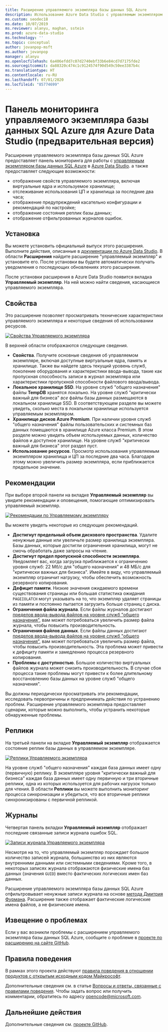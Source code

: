 ```yaml
---
title: Расширение управляемого экземпляра базы данных SQL Azure
description: Использование Azure Data Studio с управляемым экземпляром SQL Azure
ms.custom: seodec18
ms.date: 10/07/2019
ms.reviewer: alanyu, maghan, sstein
ms.prod: azure-data-studio
ms.technology: ''
ms.topic: conceptual
author: jovanpop-msft
ms.author: jovanpop
manager: alanyu
ms.openlocfilehash: 6a406efdd7c07d2740ebf33b6e84cd7d7175fde2
ms.sourcegitcommit: da88320c474c1c9124574f90d549c50ee3387b4c
ms.translationtype: HT
ms.contentlocale: ru-RU
ms.lasthandoff: 07/01/2020
ms.locfileid: "85774699"
---
```

# <a name="azure-sql-database-managed-instance-dashboard-for-azure-data-studio-preview"></a>Панель мониторинга управляемого экземпляра базы данных SQL Azure для Azure Data Studio (предварительная версия)

Расширение управляемого экземпляра базы данных SQL Azure предоставляет панель мониторинга для работы с [управляемым экземпляром базы данных SQL Azure](https://docs.microsoft.com/azure/sql-database/sql-database-managed-instance-index) в [Azure Data Studio](https://github.com/Microsoft/azuredatastudio). а также предоставляет следующие возможности:

- отображение свойств управляемого экземпляра, включая виртуальные ядра и используемое хранилище;
- отслеживание использования ЦП и хранилища за последние два часа;
- отображение предупреждений касательно конфигурации и рекомендаций по настройке;
- отображение состояния реплик базы данных;
- отображение отфильтрованных журналов ошибок.

## <a name="install"></a>Установка

Вы можете установить официальный выпуск этого расширения. Выполните действия, описанные в [документации по Azure Data Studio](https://docs.microsoft.com/sql/azure-data-studio/extensions).
В области **Расширения** найдите расширение "управляемый экземпляр" и установите его. После установки вы будете автоматически получать уведомления о последующих обновлениях этого расширения.

После установки расширения в Azure Data Studio появится вкладка **Управляемый экземпляр**. На ней можно найти сведения, касающиеся управляемого экземпляра.

## <a name="properties"></a>Свойства

Это расширение позволяет просматривать технические характеристики управляемого экземпляра и некоторые сведения об использовании ресурсов.

[ ![Свойства Управляемого экземпляра](media/azure-sql-mi-extension/ads-mi-tab1.png )](media/azure-sql-mi-extension/ads-mi-tab1.png#lightbox)

В верхней области отображаются следующие сведения.

- **Свойства**. Получите основные сведения об управляемом экземпляре, включая доступные виртуальные ядра, память и хранилище. Также вы найдете здесь текущий уровень служб, поколение оборудования и характеристики ввода-вывода, такие как пропускная способность записи в журнал экземпляра или характеристики пропускной способности файлового ввода/вывода.
- **Локальное хранилище SSD**. На уровне служб "общего назначения" файлы **TempDB** хранятся локально. На уровне служб "критически важный для бизнеса" _все_ файлы базы данных размещаются в локальном хранилище SSD. В соответствующем разделе вы можете увидеть, сколько места в локальном хранилище используется управляемым экземпляром.
- **Хранилище дисков Azure Premium**. При наличии уровня служб "общего назначения" файлы пользовательских и системных баз данных помещаются в хранилище Azure класса Premium. В этом разделе можно увидеть объем используемых данных, количество файлов и доступное хранилище. На уровне служб "критически важный для бизнеса" этот раздел пуст.
- **Использование ресурсов**. Просмотр использования управляемым экземпляром хранилища и ЦП за последние два часа. Благодаря этому можно увеличить размер экземпляра, если приближается предельное значение.

## <a name="recommendations"></a>Рекомендации

При выборе второй панели на вкладке **Управляемый экземпляр** вы увидите рекомендации и оповещения, помогающие оптимизировать управляемый экземпляр.

[ ![Рекомендации по Управляемому экземпляру](media/azure-sql-mi-extension/ads-mi-tab2.png )](media/azure-sql-mi-extension/ads-mi-tab2.png#lightbox)

Вы можете увидеть некоторые из следующих рекомендаций.

- **Достигнут предельный объем дискового пространства**. Удалите ненужные данные или увеличьте размер хранилища экземпляра. Базы данных, которые достигли ограничения хранилища, могут не смочь обработать даже запросы на чтение.
- **Достигнут предел пропускной способности экземпляра**. Уведомляет вас, когда загрузка приближается к ограничению уровня служб: 22 Мб/с для "общего назначения" и 48 МБ/с для "критически важных для бизнеса". Имейте в виду, что управляемый экземпляр ограничит нагрузку, чтобы обеспечить возможность резервного копирования.
- **Дефицит памяти**. Низкие значения ожидаемого времени существования страницы или большая статистика ожидания `PAGEIOLATCH` могут указывать на то, что экземпляр удаляет страницы из памяти и постоянно пытается загрузить больше страниц с диска.
- **Ограничения файла журнала**. Если файлы журналов достигают [пределов ввода-вывода файлов на уровне служб "общего назначения"](https://docs.microsoft.com/azure/sql-database/sql-database-managed-instance-resource-limits#file-io-characteristics-in-general-purpose-tier), вам может потребоваться увеличить размер файла журнала, чтобы повысить производительность.
- **Ограничения файлов данных**. Если файлы данных достигают [пределов ввода-вывода файлов на уровне служб "общего назначения"](https://docs.microsoft.com/azure/sql-database/sql-database-managed-instance-resource-limits#file-io-characteristics-in-general-purpose-tier), вам может потребоваться увеличить размер файла, чтобы повысить производительность. Эта проблема может привести к дефициту памяти и замедлению процесса резервного копирования.
- **Проблемы с доступностью**. Большое количество виртуальных файлов журнала может снизить производительность. В случае сбоя процесса такие проблемы могут привести к более длительному восстановлению базы данных на уровне служб "общего назначения".

Вы должны периодически просматривать эти рекомендации, исследовать первопричины и предпринимать действия по устранению проблем. Расширение управляемого экземпляра предоставляет сценарии, которые можно выполнить, чтобы устранить некоторые обнаруженные проблемы.

## <a name="replicas"></a>Реплики

На третьей панели на вкладке **Управляемый экземпляр** отображается состояние реплик базы данных в управляемом экземпляре.

[ ![Реплики Управляемого экземпляра](media/azure-sql-mi-extension/ads-mi-tab3.png )](media/azure-sql-mi-extension/ads-mi-tab3.png#lightbox)

На уровне служб "общего назначения" каждая база данных имеет одну (первичную) реплику. В экземпляре уровня "критически важный для бизнеса" каждая база данных имеет одну первичную и три вторичные реплики, одна из которых используется для рабочих нагрузок только для чтения. В области **Реплики** вы можете выполнить мониторинг процесса синхронизации и убедиться, что все вторичные реплики синхронизированы с первичной репликой.

## <a name="logs"></a>Журналы

Четвертая панель вкладки **Управляемый экземпляр** отображает последние связанные записи журнала ошибок SQL.

[ ![Записи журнала Управляемого экземпляра](media/azure-sql-mi-extension/ads-mi-tab4.png )](media/azure-sql-mi-extension/ads-mi-tab4.png#lightbox)

Несмотря на то, что управляемый экземпляр порождает большое количество записей журнала, большинство из них являются внутренними данными или системными сведениями. Кроме того, в некоторых записях журнала отображаются физические имена баз данных (значения `GUID`) вместо фактических логических имен баз данных.

Расширение управляемого экземпляра базы данных SQL Azure отфильтровывает ненужные записи журнала на основе [метода Дмитрия Фурмана](https://techcommunity.microsoft.com/t5/DataCAT/Azure-SQL-DB-Managed-Instance-sp-readmierrorlog/ba-p/305506). Расширение также отображает фактические логические имена файлов, а не физические имена.

## <a name="reporting-problems"></a>Извещение о проблемах

Если у вас возникли проблемы с расширением управляемого экземпляра базы данных SQL Azure, сообщите о проблеме в [проекте по расширению на сайте GitHub](https://github.com/JocaPC/AzureDataStudio-Managed-Instance/issues).

## <a name="code-of-conduct"></a>Правила поведения

В рамках этого проекта действуют [правила поведения в отношении продуктов с открытым исходным кодом Майкрософт][conduct-code].

Дополнительные сведения см. в статье [Вопросы и ответы, связанные с правилами поведения][conduct-FAQ]. Чтобы задать вопрос или получить комментарии, обратитесь по адресу [opencode@microsoft.com][conduct-email].

## <a name="next-steps"></a>Дальнейшие действия

Дополнительные сведения см. [проекте GitHub](https://github.com/JocaPC/AzureDataStudio-Managed-Instance/).

[conduct-code]: https://opensource.microsoft.com/codeofconduct/
[conduct-FAQ]: https://opensource.microsoft.com/codeofconduct/faq/
[conduct-email]: mailto:opencode@microsoft.com
